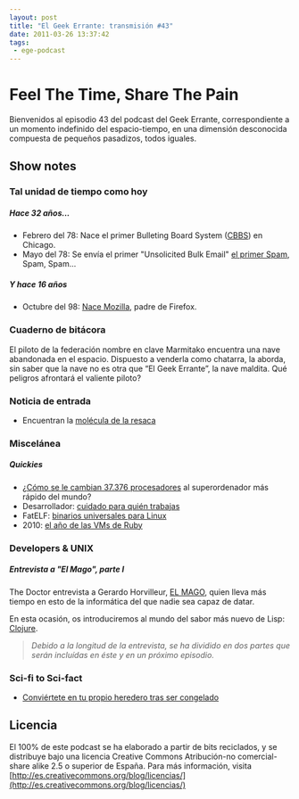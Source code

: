 ```yaml
---
layout: post
title: "El Geek Errante: transmisión #43"
date: 2011-03-26 13:37:42
tags:
 - ege-podcast
---
```


# Feel The Time, Share The Pain
Bienvenidos al episodio 43 del podcast del Geek Errante, correspondiente a un momento indefinido del espacio-tiempo, en una dimensión desconocida compuesta de pequeños pasadizos, todos iguales.

## Show notes

### Tal unidad de tiempo como hoy

##### Hace 32 años...
- Febrero del 78: Nace el primer Bulleting Board System ([CBBS](https://en.wikipedia.org/wiki/CBBS)) en Chicago.
- Mayo del 78: Se envía el primer "Unsolicited Bulk Email" [el primer Spam](http://email-museum.com/2011/10/06/first-spam-was-in-1978/), Spam, Spam...

##### Y hace 16 años
- Octubre del 98: [Nace Mozilla](http://www-archive.mozilla.org/roadmap/roadmap-26-Oct-1998.html), padre de Firefox.

### Cuaderno de bitácora
El piloto de la federación nombre en clave Marmitako encuentra una nave abandonada en el espacio.  Dispuesto a venderla como chatarra, la aborda, sin saber que la nave no es otra que “El Geek Errante”, la nave maldita. Qué peligros afrontará el valiente piloto?

### Noticia de entrada
- Encuentran la [molécula de la resaca](http://www.livescience.com/8221-hangover-molecule-brain.html)

### Miscelánea

##### Quickies
- ¿[Cómo se le cambian 37.376 procesadores](https://hipertextual.com/archivo/2009/11/como-se-le-cambian-37376-procesadores-al-superordenador-mas-rapido-del-mundo/) al superordenador más rápido del mundo?
- Desarrollador: [cuidado para quién trabajas](http://www.eweek.com/careers/madoff-developers-be-careful-who-you-code-for.html)
- FatELF: [binarios universales para Linux](http://softlibre.barrapunto.com/article.pl?sid=09/10/25/0722230&from=rss)
- 2010: [el año de las VMs de Ruby](https://developers.slashdot.org/story/09/11/22/1423221/The-State-of-Ruby-VMs-mdash-Ruby-Renaissance)

### Developers & UNIX

##### Entrevista a "El Mago", parte I
The Doctor entrevista a Gerardo Horvilleur, [EL MAGO](http://www.simplej.com/), quien lleva más tiempo en esto de la informática del que nadie sea capaz de datar.

En esta ocasión, os introduciremos al mundo del sabor más nuevo de Lisp: [Clojure](https://clojure.org/).

> *Debido a la longitud de la entrevista, se ha dividido en dos partes que serán incluídas en éste y en un próximo episodio.*

### Sci-fi to Sci-fact
- [Conviértete en tu propio heredero tras ser congelado](https://idle.slashdot.org/story/09/11/16/189255/Become-Your-Own-Heir-After-Being-Frozen)

## Licencia
El 100% de este podcast se ha elaborado a partir de bits reciclados, y se distribuye bajo una licencia Creative Commons Atribución-no comercial-share alike 2.5 o superior de España. Para más información, visita [http://es.creativecommons.org/blog/licencias/](http://es.creativecommons.org/blog/licencias/)

